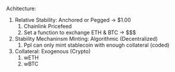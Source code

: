 Achitecture:

1. Relative Stability: Anchored or Pegged -> $1.00
   1. Chainlink Pricefeed
   2. Set a function to exchange ETH & BTC -> $$$
2. Stability Mechaninsm Minting: Algorithmic (Decentralized)
   1. Ppl can only mint stablecoin with enough collateral (coded)
3. Collateral: Exogenous (Crypto)
   1. wETH
   2. wBTC

